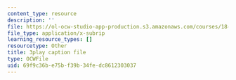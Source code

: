 ```yaml
---
content_type: resource
description: ''
file: https://ol-ocw-studio-app-production.s3.amazonaws.com/courses/18-03sc-differential-equations-fall-2011/69f9c36be75bf39b34fedc8612303037_te6Mplq3DCU.srt
file_type: application/x-subrip
learning_resource_types: []
resourcetype: Other
title: 3play caption file
type: OCWFile
uid: 69f9c36b-e75b-f39b-34fe-dc8612303037
---
```

